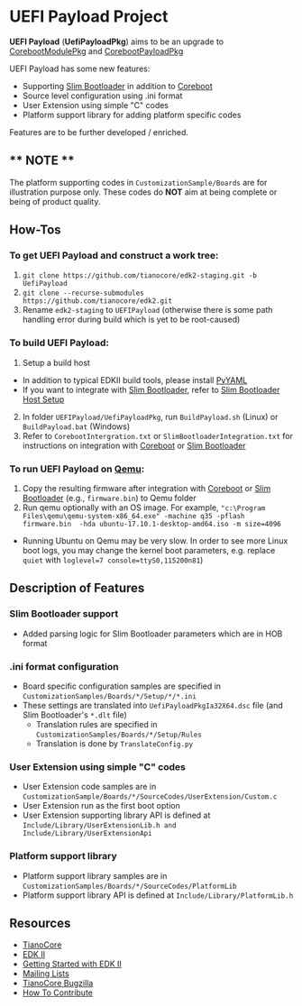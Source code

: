 # UEFI Payload Project

**UEFI Payload** (**UefiPayloadPkg**) aims to be an upgrade to [CorebootModulePkg](https://github.com/tianocore/edk2/tree/master/CorebootModulePkg) and [CorebootPayloadPkg](https://github.com/tianocore/edk2/tree/master/CorebootPayloadPkg)

UEFI Payload has some new features:
* Supporting [Slim Bootloader](https://github.com/slimbootloader/slimbootloader) in addition to [Coreboot](https://www.coreboot.org/)
* Source level configuration using .ini format
* User Extension using simple "C" codes
* Platform support library for adding platform specific codes

Features are to be further developed / enriched.

## ** NOTE **
The platform supporting codes in `CustomizationSample/Boards` are for illustration purpose only. These codes do **NOT** aim at being complete or being of product quality.

## How-Tos

### To get UEFI Payload and construct a work tree:

1. `git clone https://github.com/tianocore/edk2-staging.git -b UefiPayload`
2. `git clone --recurse-submodules https://github.com/tianocore/edk2.git`
3. Rename `edk2-staging` to `UEFIPayload` (otherwise there is some path handling error during build which is yet to be root-caused)

### To build UEFI Payload:

1. Setup a build host 
  - In addition to typical EDKII build tools, please install [PyYAML](https://pyyaml.org/)
  - If you want to integrate with [Slim Bootloader](https://github.com/slimbootloader/slimbootloader), refer to [Slim Bootloader Host Setup](https://slimbootloader.github.io/getting-started/build-host-setup.html)
2. In folder `UEFIPayload/UefiPayloadPkg`, run `BuildPayload.sh` (Linux) or `BuildPayload.bat` (Windows)
3. Refer to `CorebootIntergration.txt` or `SlimBootloaderIntegration.txt` for instructions on integration with [Coreboot](https://www.coreboot.org/) or [Slim Bootloader](https://github.com/slimbootloader/slimbootloader)

### To run UEFI Payload on [Qemu](https://www.qemu.org/):
1. Copy the resulting firmware after integration with [Coreboot](https://www.coreboot.org/) or [Slim Bootloader](https://github.com/slimbootloader/slimbootloader) (e.g., `firmware.bin`) to Qemu folder
2. Run qemu optionally with an OS image. 
   For example, 
  `"c:\Program Files\qemu\qemu-system-x86_64.exe" -machine q35 -pflash firmware.bin  -hda ubuntu-17.10.1-desktop-amd64.iso -m size=4096`
  - Running Ubuntu on Qemu may be very slow. In order to see more Linux boot logs, you may change the kernel boot parameters, e.g. replace `quiet` with `loglevel=7 console=ttyS0,115200n81`)

## Description of Features

### Slim Bootloader support
* Added parsing logic for Slim Bootloader parameters which are in HOB format

### .ini format configuration
* Board specific configuration samples are specified in `CustomizationSamples/Boards/*/Setup/*/*.ini`
* These settings are translated into `UefiPayloadPkgIa32X64.dsc` file (and Slim Bootloader's `*.dlt` file)
  * Translation rules are specified in `CustomizationSamples/Boards/*/Setup/Rules`
  * Translation is done by `TranslateConfig.py`

### User Extension using simple "C" codes
* User Extension code samples are in `CustomizationSample/Boards/*/SourceCodes/UserExtension/Custom.c`
* User Extension run as the first boot option
* User Extension supporting library API is defined at `Include/Library/UserExtensionLib.h and Include/Library/UserExtensionApi`

### Platform support library
* Platform support library samples are in `CustomizationSamples/Boards/*/SourceCodes/PlatformLib`
* Platform support library API is defined at `Include/Library/PlatformLib.h`

## Resources

* [TianoCore](http://www.tianocore.org)
* [EDK II](https://github.com/tianocore/tianocore.github.io/wiki/EDK-II)
* [Getting Started with EDK II](https://github.com/tianocore/tianocore.github.io/wiki/Getting-Started-with-EDK-II)
* [Mailing Lists](https://github.com/tianocore/tianocore.github.io/wiki/Mailing-Lists)
* [TianoCore Bugzilla](https://bugzilla.tianocore.org)
* [How To Contribute](https://github.com/tianocore/tianocore.github.io/wiki/How-To-Contribute)
